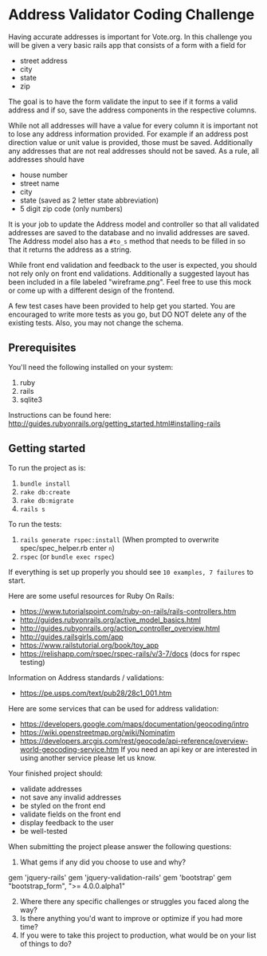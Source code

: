 # Address Validator Coding Challenge

Having accurate addresses is important for Vote.org. In this challenge you will be given a
very basic rails app that consists of a form with a field for
- street address
- city
- state
- zip

The goal is to have the form validate the input to see if it forms a valid address
and if so, save the address components in the respective columns.

While not all addresses will have a value for every column it is important not to lose any
address information provided. For example if an address post direction value or unit value
is provided, those must be saved. Additionally any addresses that are not real addresses
should not be saved. As a rule, all addresses should have
 - house number
 - street name
 - city
 - state (saved as 2 letter state abbreviation)
 - 5 digit zip code (only numbers)

It is your job to update the Address model and controller so that all validated
addresses are saved to the database and no invalid addresses are saved. The Address model
also has a `#to_s` method that needs to be filled in so that it returns the address as
a string.

While front end validation and feedback to the user is expected, you should not rely only on
front end validations. Additionally a suggested layout has been included in a file labeled
"wireframe.png". Feel free to use this mock or come up with a different design of the frontend.

A few test cases have been provided to help get you started. You are encouraged to write more
tests as you go, but DO NOT delete any of the existing tests. Also, you may not change the
schema.

## Prerequisites

You'll need the following installed on your system:
1. ruby
2. rails
3. sqlite3

Instructions can be found here: http://guides.rubyonrails.org/getting_started.html#installing-rails

## Getting started

To run the project as is:
1. `bundle install`
2. `rake db:create`
3. `rake db:migrate`
4. `rails s`

To run the tests:
1. `rails generate rspec:install`
  (When prompted to overwrite spec/spec_helper.rb enter `n`)
2. `rspec` (or `bundle exec rspec`)

If everything is set up properly you should see `10 examples, 7 failures` to start.

Here are some useful resources for Ruby On Rails:
- https://www.tutorialspoint.com/ruby-on-rails/rails-controllers.htm
- http://guides.rubyonrails.org/active_model_basics.html
- http://guides.rubyonrails.org/action_controller_overview.html
- http://guides.railsgirls.com/app
- https://www.railstutorial.org/book/toy_app
- https://relishapp.com/rspec/rspec-rails/v/3-7/docs (docs for rspec testing)

Information on Address standards / validations:
- https://pe.usps.com/text/pub28/28c1_001.htm

Here are some services that can be used for address validation:
- https://developers.google.com/maps/documentation/geocoding/intro
- https://wiki.openstreetmap.org/wiki/Nominatim
- https://developers.arcgis.com/rest/geocode/api-reference/overview-world-geocoding-service.htm
If you need an api key or are interested in using another service please let us know.

Your finished project should:
- validate addresses
- not save any invalid addresses
- be styled on the front end
- validate fields on the front end
- display feedback to the user
- be well-tested

When submitting the project please answer the following questions:
 1. What gems if any did you choose to use and why?

 gem 'jquery-rails'
 gem 'jquery-validation-rails'
 gem 'bootstrap'
 gem "bootstrap_form", ">= 4.0.0.alpha1"
 
 2. Where there any specific challenges or struggles you faced along the way?
 3. Is there anything you'd want to improve or optimize if you had more time?
 4. If you were to take this project to production, what would be on your list of things to do?
